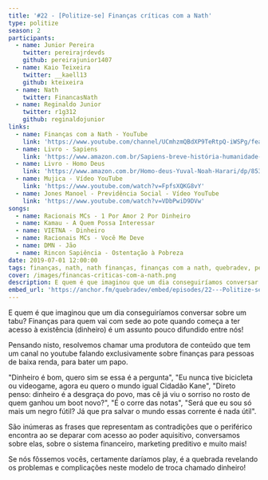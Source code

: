 ```yaml
---
title: '#22 - [Politize-se] Finanças críticas com a Nath'
type: politize
season: 2
participants:
  - name: Junior Pereira
    twitter: pereirajrdevds
    github: pereirajunior1407
  - name: Kaio Teixeira
    twitter: __kaell13
    github: kteixeira
  - name: Nath
    twitter: FinancasNath
  - name: Reginaldo Junior
    twitter: r1g312
    github: reginaldojunior
links:
  - name: Finanças com a Nath - YouTube
    link: 'https://www.youtube.com/channel/UCmhzmQBdXP9TeRtpQ-iWSPg/featured'
  - name: Livro - Sapiens
    link: 'https://www.amazon.com.br/Sapiens-breve-história-humanidade-1288/dp/8525434612'
  - name: Livro - Homo Deus
    link: 'https://www.amazon.com.br/Homo-deus-Yuval-Noah-Harari/dp/8535928197'
  - name: Mujica - Vídeo YouTube
    link: 'https://www.youtube.com/watch?v=FpfsXQKG8vY'
  - name: Jones Manoel - Previdência Social - Vídeo YouTube
    link: 'https://www.youtube.com/watch?v=VDbPwiD9DVw'
songs:
  - name: Racionais MCs - 1 Por Amor 2 Por Dinheiro
  - name: Kamau - A Quem Possa Interessar
  - name: VIETNA - Dinheiro
  - name: Racionais MCs - Você Me Deve
  - name: DMN - Jão
  - name: Rincon Sapiência - Ostentação à Pobreza
date: 2019-07-01 12:00:00
tags: finanças, nath, nath finanças, finanças com a nath, quebradev, periferia, baixa renda
cover: /images/financas-criticas-com-a-nath.png
description: E quem é que imaginou que um dia conseguiríamos conversar sobre um tabu? Finanças para quem vai com sede ao pote quando começa a ter acesso à existência (dinheiro) é um assunto pouco difundido entre nós!
embed_url: 'https://anchor.fm/quebradev/embed/episodes/22---Politize-se-Financas-criticas-com-a-Nath-eclvbq'
---
```


E quem é que imaginou que um dia conseguiríamos conversar sobre um tabu? Finanças para quem vai com sede ao pote quando começa a ter acesso à existência (dinheiro) é um assunto pouco difundido entre nós!

Pensando nisto, resolvemos chamar uma produtora de conteúdo que tem um canal no youtube falando exclusivamente sobre finanças para pessoas de baixa renda, para bater um papo.

"Dinheiro é bom, quero sim se essa é a pergunta", "Eu nunca tive bicicleta ou videogame, agora eu quero o mundo igual Cidadão Kane", "Direto penso: dinheiro é a desgraça do povo, mas cê já viu o sorriso no rosto de quem ganhou um boot novo?", "É o corre das notas", "Será que eu sou só mais um negro fútil? Já que pra salvar o mundo essas corrente é nada útil".

São inúmeras as frases que representam as contradições que o periférico encontra ao se deparar com acesso ao poder aquisitivo, conversamos sobre elas, sobre o sistema financeiro, marketing preditivo e muito mais!

Se nós fôssemos vocês, certamente daríamos play, é a quebrada revelando os problemas e complicações neste modelo de troca chamado dinheiro!
